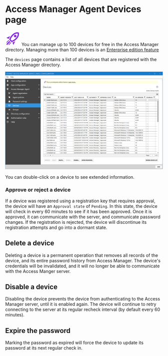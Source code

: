 # Access Manager Agent Devices page

![](../../images/badge-enterprise-edition-rocket.svg) You can manage up to 100 devices for free in the Access Manager directory. Managing more than 100 devices is an [Enterprise edition feature](../../access-manager-editions.md)

The `devices` page contains a list of all devices that are registered with the Access Manager directory.

![](../../images/ui-page-access-manager-agent-devices.png)

You can double-click on a device to see extended information.

### Approve or reject a device

If a device was registered using a registration key that requires approval, the device will have an `Approval state` of `Pending`. In this state, the device will check in every 60 minutes to see if it has been approved. Once it is approved, it can communicate with the server, and communicate password changes. If the registration is rejected, the device will discontinue its registration attempts and go into a dormant state.

## Delete a device

Deleting a device is a permanent operation that removes all records of the device, and its entire password history from Access Manager. The device's credentials will be invalidated, and it will no longer be able to communicate with the Access Manger server.

## Disable a device

Disabling the device prevents the device from authenticating to the Access Manager server, until it is enabled again. The device will continue to retry connecting to the server at its regular recheck interval (by default every 60 minutes).

## Expire the password

Marking the password as expired will force the device to update its password at its next regular check in.
